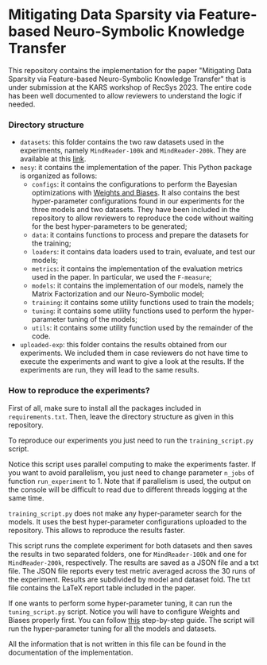 # Mitigating Data Sparsity via Feature-based Neuro-Symbolic Knowledge Transfer

This repository contains the implementation for the paper "Mitigating Data Sparsity via Feature-based Neuro-Symbolic Knowledge Transfer"
that is under submission at the KARS workshop of RecSys 2023. The entire code has been well documented to allow reviewers to understand 
the logic if needed.

### Directory structure

- `datasets`: this folder contains the two raw datasets used in the experiments, namely `MindReader-100k` and `MindReader-200k`. 
They are available at this [link](https://mindreader.tech/dataset/releases).
- `nesy`: it contains the implementation of the paper. This Python package is organized as follows:
  - `configs`: it contains the configurations to perform the Bayesian optimizations with [Weights and Biases](https://wandb.ai/site).
  It also contains the best hyper-parameter configurations found in our experiments for the three models and two datasets.
  They have been included in the repository to allow reviewers to reproduce the code without waiting for the
  best hyper-parameters to be generated;
  - `data`: it contains functions to process and prepare the datasets for the training;
  - `loaders`: it contains data loaders used to train, evaluate, and test our models;
  - `metrics`: it contains the implementation of the evaluation metrics used in the paper. In particular, we used the `F-measure`;
  - `models`: it contains the implementation of our models, namely the Matrix Factorization and our Neuro-Symbolic model;
  - `training`: it contains some utility functions used to train the models;
  - `tuning`: it contains some utility functions used to perform the hyper-parameter tuning of the models;
  - `utils`: it contains some utility function used by the remainder of the code.
- `uploaded-exp`: this folder contains the results obtained from our experiments. We included them in case reviewers 
do not have time to execute the experiments and want to give a look at the results. If the experiments are run, they will lead 
to the same results.

### How to reproduce the experiments?

First of all, make sure to install all the packages included in `requirements.txt`. Then, leave the directory structure as given in this repository.

To reproduce our experiments you just need to run the `training_script.py` script. 

Notice this script uses parallel computing
to make the experiments faster. If you want to avoid parallelism, you just need to change parameter
`n_jobs` of function `run_experiment` to 1. Note that if parallelism is used, the output on the console will be difficult to
read due to different threads logging at the same time. 

`training_script.py` does not make any hyper-parameter search for the models.
It uses the best hyper-parameter configurations uploaded to the repository. This allows to reproduce the results faster. 

This script
runs the complete experiment for both datasets and then saves the results in two separated folders, one for `MindReader-100k` and one for `MindReader-200k`, respectively. 
The results are saved as a JSON file and a txt file. The JSON file reports every test metric averaged across the 30 runs of the experiment. Results are subdivided by model and dataset fold.
The txt file contains the LaTeX report table included in the paper.

If one wants to perform some hyper-parameter tuning, it can run the `tuning_script.py` script. Notice you will have to
configure Weights and Biases properly first. You can follow [this](https://docs.wandb.ai/quickstart) step-by-step guide. 
The script will run the hyper-parameter tuning for all the models and datasets.

All the information that is not written in this file can be found in the documentation of the implementation.
